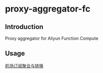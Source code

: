 # proxy-aggregator-fc

## Introduction

Proxy aggregator for Aliyun Function Compute

## Usage

[机场订阅聚合与转换][]

[机场订阅聚合与转换]: https://shuaizheng.org/wiki/gfw/proxy-aggregation-and-conversion/
